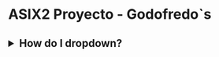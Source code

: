 <h1>ASIX2 Proyecto - Godofredo`s</h1>

<h2><details>
<summary>How do I dropdown?</summary>
<br>
This is how you dropdown.
</details></h2>
